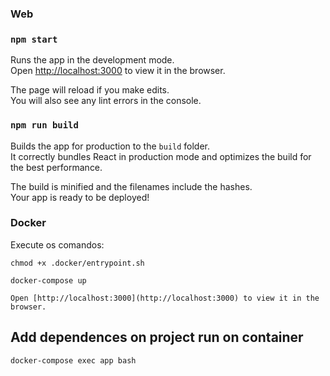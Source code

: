 ### Web

### `npm start`

Runs the app in the development mode.\
Open [http://localhost:3000](http://localhost:3000) to view it in the browser.

The page will reload if you make edits.\
You will also see any lint errors in the console.


### `npm run build`

Builds the app for production to the `build` folder.\
It correctly bundles React in production mode and optimizes the build for the best performance.

The build is minified and the filenames include the hashes.\
Your app is ready to be deployed!


### Docker 

Execute os comandos:

```
chmod +x .docker/entrypoint.sh

docker-compose up

Open [http://localhost:3000](http://localhost:3000) to view it in the browser.
```

## Add dependences on project run on container

```
docker-compose exec app bash
```
